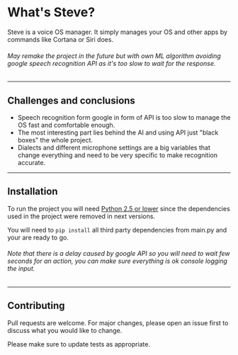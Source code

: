 # What's Steve?

Steve is a voice OS manager. It simply manages your OS and other apps by commands like Cortana or Siri does.

###### May remake the project in the future but with own ML algorithm avoiding google speech recognition API as it's too slow to wait for the response.

---

## Challenges and conclusions

- Speech recognition form google in form of API is too slow to manage the OS fast and comfortable enough.
- The most interesting part lies behind the AI and using API just "black boxes" the whole project.
- Dialects and different microphone settings are a big variables that change everything and need to be very specific to make recognition accurate.

---

## Installation

To run the project you will need [Python 2.5 or lower](https://www.python.org/downloads/release/python-252/) since the dependencies used in the project were removed in next versions.

You will need to ``` pip install ``` all third party dependencies from main.py and your are ready to go.

###### Note that there is a delay caused by google API so you will need to wait few seconds for an action, you can make sure everything is ok console logging the input.

---

## Contributing

Pull requests are welcome. For major changes, please open an issue first to discuss what you would like to change.

Please make sure to update tests as appropriate.
